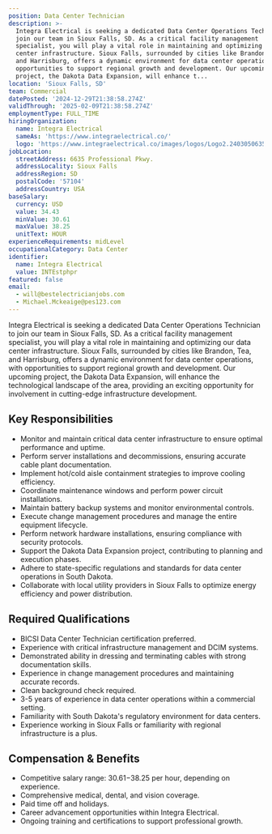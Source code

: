 ```yaml
---
position: Data Center Technician
description: >-
  Integra Electrical is seeking a dedicated Data Center Operations Technician to
  join our team in Sioux Falls, SD. As a critical facility management
  specialist, you will play a vital role in maintaining and optimizing our data
  center infrastructure. Sioux Falls, surrounded by cities like Brandon, Tea,
  and Harrisburg, offers a dynamic environment for data center operations, with
  opportunities to support regional growth and development. Our upcoming
  project, the Dakota Data Expansion, will enhance t...
location: 'Sioux Falls, SD'
team: Commercial
datePosted: '2024-12-29T21:38:58.274Z'
validThrough: '2025-02-09T21:38:58.274Z'
employmentType: FULL_TIME
hiringOrganization:
  name: Integra Electrical
  sameAs: 'https://www.integraelectrical.co/'
  logo: 'https://www.integraelectrical.co/images/logos/Logo2.2403050635216.png'
jobLocation:
  streetAddress: 6635 Professional Pkwy.
  addressLocality: Sioux Falls
  addressRegion: SD
  postalCode: '57104'
  addressCountry: USA
baseSalary:
  currency: USD
  value: 34.43
  minValue: 30.61
  maxValue: 38.25
  unitText: HOUR
experienceRequirements: midLevel
occupationalCategory: Data Center
identifier:
  name: Integra Electrical
  value: INTEstphpr
featured: false
email:
  - will@bestelectricianjobs.com
  - Michael.Mckeaige@pes123.com
---
```




Integra Electrical is seeking a dedicated Data Center Operations Technician to join our team in Sioux Falls, SD. As a critical facility management specialist, you will play a vital role in maintaining and optimizing our data center infrastructure. Sioux Falls, surrounded by cities like Brandon, Tea, and Harrisburg, offers a dynamic environment for data center operations, with opportunities to support regional growth and development. Our upcoming project, the Dakota Data Expansion, will enhance the technological landscape of the area, providing an exciting opportunity for involvement in cutting-edge infrastructure development.

## Key Responsibilities
- Monitor and maintain critical data center infrastructure to ensure optimal performance and uptime.
- Perform server installations and decommissions, ensuring accurate cable plant documentation.
- Implement hot/cold aisle containment strategies to improve cooling efficiency.
- Coordinate maintenance windows and perform power circuit installations.
- Maintain battery backup systems and monitor environmental controls.
- Execute change management procedures and manage the entire equipment lifecycle.
- Perform network hardware installations, ensuring compliance with security protocols.
- Support the Dakota Data Expansion project, contributing to planning and execution phases.
- Adhere to state-specific regulations and standards for data center operations in South Dakota.
- Collaborate with local utility providers in Sioux Falls to optimize energy efficiency and power distribution.

## Required Qualifications
- BICSI Data Center Technician certification preferred.
- Experience with critical infrastructure management and DCIM systems.
- Demonstrated ability in dressing and terminating cables with strong documentation skills.
- Experience in change management procedures and maintaining accurate records.
- Clean background check required.
- 3-5 years of experience in data center operations within a commercial setting.
- Familiarity with South Dakota's regulatory environment for data centers.
- Experience working in Sioux Falls or familiarity with regional infrastructure is a plus.

## Compensation & Benefits
- Competitive salary range: $30.61-$38.25 per hour, depending on experience.
- Comprehensive medical, dental, and vision coverage.
- Paid time off and holidays.
- Career advancement opportunities within Integra Electrical.
- Ongoing training and certifications to support professional growth.
